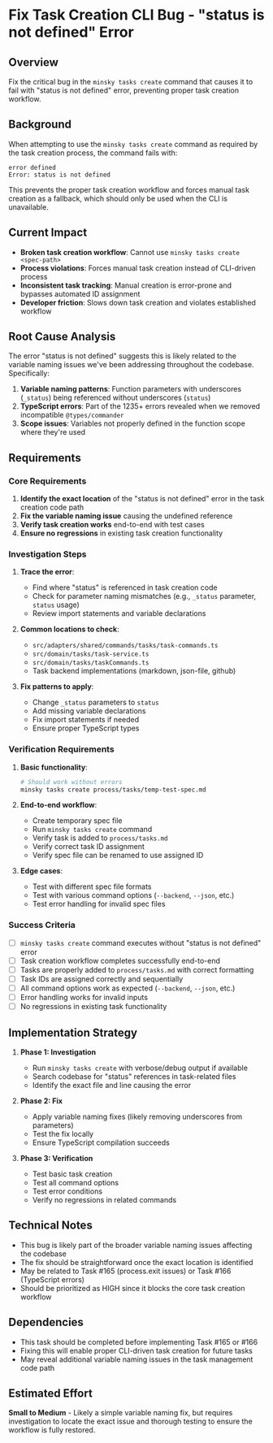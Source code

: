 # Fix Task Creation CLI Bug - "status is not defined" Error

## Overview

Fix the critical bug in the `minsky tasks create` command that causes it to fail with "status is not defined" error, preventing proper task creation workflow.

## Background

When attempting to use the `minsky tasks create` command as required by the task creation process, the command fails with:

```
error defined
Error: status is not defined
```

This prevents the proper task creation workflow and forces manual task creation as a fallback, which should only be used when the CLI is unavailable.

## Current Impact

- **Broken task creation workflow**: Cannot use `minsky tasks create <spec-path>`
- **Process violations**: Forces manual task creation instead of CLI-driven process
- **Inconsistent task tracking**: Manual creation is error-prone and bypasses automated ID assignment
- **Developer friction**: Slows down task creation and violates established workflow

## Root Cause Analysis

The error "status is not defined" suggests this is likely related to the variable naming issues we've been addressing throughout the codebase. Specifically:

1. **Variable naming patterns**: Function parameters with underscores (`_status`) being referenced without underscores (`status`)
2. **TypeScript errors**: Part of the 1235+ errors revealed when we removed incompatible `@types/commander`
3. **Scope issues**: Variables not properly defined in the function scope where they're used

## Requirements

### Core Requirements

1. **Identify the exact location** of the "status is not defined" error in the task creation code path
2. **Fix the variable naming issue** causing the undefined reference
3. **Verify task creation works** end-to-end with test cases
4. **Ensure no regressions** in existing task creation functionality

### Investigation Steps

1. **Trace the error**:

   - Find where "status" is referenced in task creation code
   - Check for parameter naming mismatches (e.g., `_status` parameter, `status` usage)
   - Review import statements and variable declarations

2. **Common locations to check**:

   - `src/adapters/shared/commands/tasks/task-commands.ts`
   - `src/domain/tasks/task-service.ts`
   - `src/domain/tasks/taskCommands.ts`
   - Task backend implementations (markdown, json-file, github)

3. **Fix patterns to apply**:
   - Change `_status` parameters to `status`
   - Add missing variable declarations
   - Fix import statements if needed
   - Ensure proper TypeScript types

### Verification Requirements

1. **Basic functionality**:

   ```bash
   # Should work without errors
   minsky tasks create process/tasks/temp-test-spec.md
   ```

2. **End-to-end workflow**:

   - Create temporary spec file
   - Run `minsky tasks create` command
   - Verify task is added to `process/tasks.md`
   - Verify correct task ID assignment
   - Verify spec file can be renamed to use assigned ID

3. **Edge cases**:
   - Test with different spec file formats
   - Test with various command options (`--backend`, `--json`, etc.)
   - Test error handling for invalid spec files

### Success Criteria

- [ ] `minsky tasks create` command executes without "status is not defined" error
- [ ] Task creation workflow completes successfully end-to-end
- [ ] Tasks are properly added to `process/tasks.md` with correct formatting
- [ ] Task IDs are assigned correctly and sequentially
- [ ] All command options work as expected (`--backend`, `--json`, etc.)
- [ ] Error handling works for invalid inputs
- [ ] No regressions in existing task functionality

## Implementation Strategy

1. **Phase 1: Investigation**

   - Run `minsky tasks create` with verbose/debug output if available
   - Search codebase for "status" references in task-related files
   - Identify the exact file and line causing the error

2. **Phase 2: Fix**

   - Apply variable naming fixes (likely removing underscores from parameters)
   - Test the fix locally
   - Ensure TypeScript compilation succeeds

3. **Phase 3: Verification**
   - Test basic task creation
   - Test all command options
   - Test error conditions
   - Verify no regressions in related commands

## Technical Notes

- This bug is likely part of the broader variable naming issues affecting the codebase
- The fix should be straightforward once the exact location is identified
- May be related to Task #165 (process.exit issues) or Task #166 (TypeScript errors)
- Should be prioritized as HIGH since it blocks the core task creation workflow

## Dependencies

- This task should be completed before implementing Task #165 or #166
- Fixing this will enable proper CLI-driven task creation for future tasks
- May reveal additional variable naming issues in the task management code path

## Estimated Effort

**Small to Medium** - Likely a simple variable naming fix, but requires investigation to locate the exact issue and thorough testing to ensure the workflow is fully restored.
